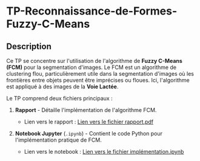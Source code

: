 # TP-Reconnaissance-de-Formes-Fuzzy-C-Means


## Description
Ce TP se concentre sur l'utilisation de l'algorithme de **Fuzzy C-Means (FCM)** pour la segmentation d'images. Le FCM est un algorithme de clustering flou, particulièrement utile dans la segmentation d'images où les frontières entre objets peuvent être imprécises ou floues. Ici, l'algorithme est appliqué à des images de la **Voie Lactée**.

Le TP comprend deux fichiers principaux :
1. **Rapport** - Détaille l'implémentation de l'algorithme FCM.
   - Lien vers le rapport : [Lien vers le fichier rapport.pdf](./TP_Reconnaissance_de_Forme_Abed_Nada.pdf)

2. **Notebook Jupyter** (`.ipynb`) - Contient le code Python pour l'implémentation pratique de FCM. 
   - Lien vers le notebook : [Lien vers le fichier implémentation.ipynb](./Fuzzy_Cmean_Clustering.ipynb)
